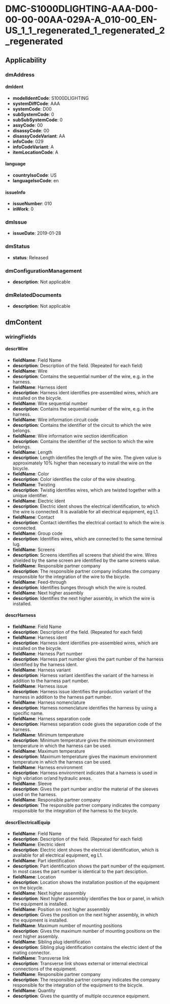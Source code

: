 # DMC-S1000DLIGHTING-AAA-D00-00-00-00AA-029A-A_010-00_EN-US_1_1_regenerated_1_regenerated_2_regenerated

## Applicability

### dmAddress

#### dmIdent

*   **modelIdentCode**: S1000DLIGHTING
*   **systemDiffCode**: AAA
*   **systemCode**: D00
*   **subSystemCode**: 0
*   **subSubSystemCode**: 0
*   **assyCode**: 00
*   **disassyCode**: 00
*   **disassyCodeVariant**: AA
*   **infoCode**: 029
*   **infoCodeVariant**: A
*   **itemLocationCode**: A

#### language

*   **countryIsoCode**: US
*   **languageIsoCode**: en

#### issueInfo

*   **issueNumber**: 010
*   **inWork**: 0

### dmIssue

*   **issueDate**: 2019-01-28

### dmStatus

*   **status**: Released

### dmConfigurationManagement

*   **description**: Not applicable

### dmRelatedDocuments

*   **description**: Not applicable

## dmContent

### wiringFields

#### descrWire

*   **fieldName**: Field Name
*   **description**: Description of the field. (Repeated for each field)
*   **fieldName**: Wire
*   **description**: Contains the sequential number of the wire, e.g. in the harness.
*   **fieldName**: Harness ident
*   **description**: Harness ident identifies pre-assembled wires, which are installed on the bicycle.
*   **fieldName**: Wire sequential number
*   **description**: Contains the sequential number of the wire, e.g. in the harness.
*   **fieldName**: Wire information circuit code
*   **description**: Contains the identifier of the circuit to which the wire belongs.
*   **fieldName**: Wire information wire section identification
*   **description**: Contains the identifier of the section to which the wire belongs.
*   **fieldName**: Length
*   **description**: Length identifies the length of the wire. The given value is approximately 10% higher than necessary to install the wire on the bicycle.
*   **fieldName**: Color
*   **description**: Color identifies the color of the wire sheating.
*   **fieldName**: Twisting
*   **description**: Twistig identifies wires, which are twisted together with a unique identifier.
*   **fieldName**: Electric ident
*   **description**: Electric ident shows the electrical identification, to which the wire is connected. It is available for all electrical equipment, eg L1.
*   **fieldName**: Contact
*   **description**: Contact identifies the electrical contact to which the wire is connected.
*   **fieldName**: Group code
*   **description**: Identifies wires, which are connected to the same terminal lug.
*   **fieldName**: Screens
*   **description**: Screens identifies all screens that shield the wire. Wires shielded by the same screen are identified by the same screens value.
*   **fieldName**: Responsible partner company
*   **description**: The responsible partner company indicates the company responsible for the integration of the wire to the bicycle.
*   **fieldName**: Feed-through
*   **description**: Identifies bunges through which the wire is routed.
*   **fieldName**: Next higher assembly
*   **description**: Identifies the next higher assenbly, in which the wire is installed.

#### descrHarness

*   **fieldName**: Field Name
*   **description**: Description of the field. (Repeated for each field)
*   **fieldName**: Harness ident
*   **description**: Harness ident identifies pre-assembled wires, which are installed on the bicycle.
*   **fieldName**: Harness Part number
*   **description**: Harness part number gives the part number of the harness identified by the harness ident.
*   **fieldName**: Harness variant
*   **description**: Harness variant identifies the variant of the harness in addition to the harness part number.
*   **fieldName**: Harness issue
*   **description**: Harness issue identifies the production variant of the harness in addition to the harness part number.
*   **fieldName**: Harness nomenclature
*   **description**: Harness nomenclature identifies the harness by using a specific name.
*   **fieldName**: Harness separation code
*   **description**: Harness separation code gives the separation code of the harness.
*   **fieldName**: Minimum temperature
*   **description**: Minimum temperature gives the minimum environment temperature in which the harness can be used.
*   **fieldName**: Maximum temperature
*   **description**: Maximum temperature gives the maximum environment temperature in which the harness can be used.
*   **fieldName**: Harness environment
*   **description**: Harness environment indicates that a harness is used in high vibriation or/and hydraulic areas.
*   **fieldName**: Sleeve
*   **description**: Gives the part number and/or the material of the sleeves used on the harness.
*   **fieldName**: Responsible partner company
*   **description**: The responsible partner company indicates the company responsible for the integration of the harness to the bicycle.

#### descrElectricalEquip

*   **fieldName**: Field Name
*   **description**: Description of the field. (Repeated for each field)
*   **fieldName**: Electric ident
*   **description**: Electric ident shows the electrical identification, which is available for all electrical equipment, eg L1.
*   **fieldName**: Part identification
*   **description**: Part identification shows the part number of the equipment. In most cases the part number is identical to the part desciption.
*   **fieldName**: Location
*   **description**: Location shows the installation position of the equipment on the bicycle.
*   **fieldName**: Next higher assenmbly
*   **description**: Next higher assenmbly identifies the box or panel, in which the equipment is installed.
*   **fieldName**: Position on next higher assenmbly
*   **description**: Gives the position on the next higher assembly, in which the equipment is installed.
*   **fieldName**: Maximum number of mounting positions
*   **description**: Gives the maximum number of mounting positions on the next higher assembly.
*   **fieldName**: Sibling plug identification
*   **description**: Sibling plug identification contains the electric ident of the mating connector.
*   **fieldName**: Transverse link
*   **description**: Transverse link shows external or internal electrical connections of the equipment.
*   **fieldName**: Responsible partner company
*   **description**: The responsible partner company indicates the company responsible for the integration of the equipment to the bicycle.
*   **fieldName**: Quantity
*   **description**: Gives the quantity of multiple occurence equipment.